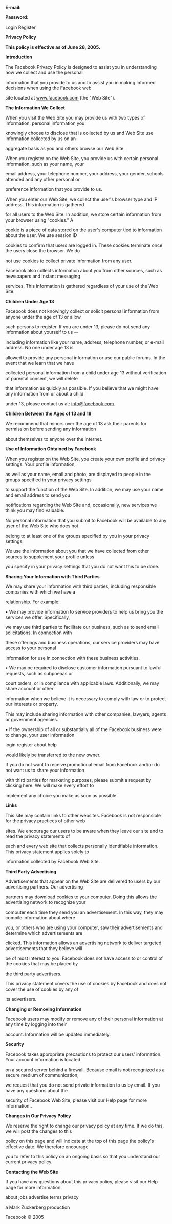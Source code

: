 **E-mail:**

**Password:**

Login Register

**Privacy Policy**

**This policy is effective as of June 28, 2005.**

**Introduction**

The Facebook Privacy Policy is designed to assist you in understanding how we collect and use the personal

information that you provide to us and to assist you in making informed decisions when using the Facebook web

site located at www.facebook.com (the "Web Site").

**The Information We Collect**

When you visit the Web Site you may provide us with two types of information: personal information you

knowingly choose to disclose that is collected by us and Web Site use information collected by us on an

aggregate basis as you and others browse our Web Site.

When you register on the Web Site, you provide us with certain personal information, such as your name, your

email address, your telephone number, your address, your gender, schools attended and any other personal or

preference information that you provide to us.

When you enter our Web Site, we collect the user's browser type and IP address. This information is gathered

for all users to the Web Site. In addition, we store certain information from your browser using "cookies." A

cookie is a piece of data stored on the user's computer tied to information about the user. We use session ID

cookies to confirm that users are logged in. These cookies terminate once the users close the browser. We do

not use cookies to collect private information from any user.

Facebook also collects information about you from other sources, such as newspapers and instant messaging

services. This information is gathered regardless of your use of the Web Site.

**Children Under Age 13**

Facebook does not knowingly collect or solicit personal information from anyone under the age of 13 or allow

such persons to register. If you are under 13, please do not send any information about yourself to us --

including information like your name, address, telephone number, or e-mail address. No one under age 13 is

allowed to provide any personal information or use our public forums. In the event that we learn that we have

collected personal information from a child under age 13 without verification of parental consent, we will delete

that information as quickly as possible. If you believe that we might have any information from or about a child

under 13, please contact us at: info@facebook.com.

**Children Between the Ages of 13 and 18**

We recommend that minors over the age of 13 ask their parents for permission before sending any information

about themselves to anyone over the Internet.

**Use of Information Obtained by Facebook**

When you register on the Web Site, you create your own profile and privacy settings. Your profile information,

as well as your name, email and photo, are displayed to people in the groups specified in your privacy settings

to support the function of the Web Site. In addition, we may use your name and email address to send you

notifications regarding the Web Site and, occasionally, new services we think you may find valuable. 

No personal information that you submit to Facebook will be available to any user of the Web Site who does not

belong to at least one of the groups specified by you in your privacy settings. 

We use the information about you that we have collected from other sources to supplement your profile unless

you specify in your privacy settings that you do not want this to be done.

**Sharing Your Information with Third Parties**

We may share your information with third parties, including responsible companies with which we have a

relationship. For example:

 • We may provide information to service providers to help us bring you the services we offer. Specifically,

we may use third parties to facilitate our business, such as to send email solicitations. In connection with

these offerings and business operations, our service providers may have access to your personal

information for use in connection with these business activities.

 • We may be required to disclose customer information pursuant to lawful requests, such as subpoenas or

court orders, or in compliance with applicable laws. Additionally, we may share account or other

information when we believe it is necessary to comply with law or to protect our interests or property.

This may include sharing information with other companies, lawyers, agents or government agencies.

 • If the ownership of all or substantially all of the Facebook business were to change, your user information

login register about help

would likely be transferred to the new owner.

If you do not want to receive promotional email from Facebook and/or do not want us to share your information

with third parties for marketing purposes, please submit a request by clicking here. We will make every effort to

implement any choice you make as soon as possible.

**Links**

This site may contain links to other websites. Facebook is not responsible for the privacy practices of other web

sites. We encourage our users to be aware when they leave our site and to read the privacy statements of

each and every web site that collects personally identifiable information. This privacy statement applies solely to

information collected by Facebook Web Site.

**Third Party Advertising**

Advertisements that appear on the Web Site are delivered to users by our advertising partners. Our advertising

partners may download cookies to your computer. Doing this allows the advertising network to recognize your

computer each time they send you an advertisement. In this way, they may compile information about where

you, or others who are using your computer, saw their advertisements and determine which advertisements are

clicked. This information allows an advertising network to deliver targeted advertisements that they believe will

be of most interest to you. Facebook does not have access to or control of the cookies that may be placed by

the third party advertisers.

This privacy statement covers the use of cookies by Facebook and does not cover the use of cookies by any of

its advertisers.

**Changing or Removing Information**

Facebook users may modify or remove any of their personal information at any time by logging into their

account. Information will be updated immediately.

**Security**

Facebook takes appropriate precautions to protect our users' information. Your account information is located

on a secured server behind a firewall. Because email is not recognized as a secure medium of communication,

we request that you do not send private information to us by email. If you have any questions about the

security of Facebook Web Site, please visit our Help page for more information..

**Changes in Our Privacy Policy**

We reserve the right to change our privacy policy at any time. If we do this, we will post the changes to this

policy on this page and will indicate at the top of this page the policy's effective date. We therefore encourage

you to refer to this policy on an ongoing basis so that you understand our current privacy policy.

**Contacting the Web Site**

If you have any questions about this privacy policy, please visit our Help page for more information.

about jobs advertise terms privacy

a Mark Zuckerberg production

Facebook © 2005

